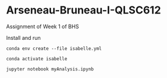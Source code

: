 # Arseneau-Bruneau-I-QLSC612
Assignment of Week 1 of BHS


Install and run

`conda env create --file isabelle.yml`

`conda activate isabelle`

`jupyter notebook myAnalysis.ipynb`